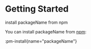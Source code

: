 # Getting Started

install packageName from npm

You can install packageName from [npm](https://npmjs.com/packageName):

:pm-install{name="packageName"}
